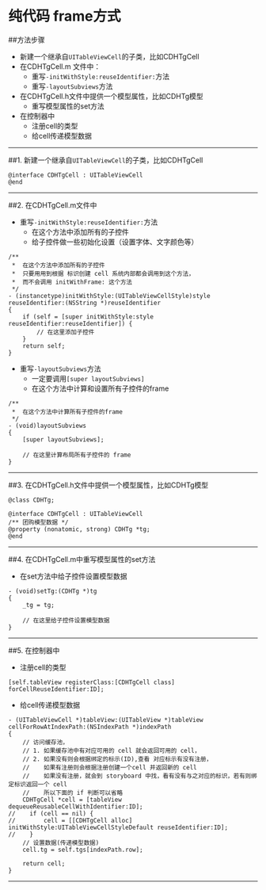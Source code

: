 # 纯代码 frame方式


##方法步骤
- 新建一个继承自`UITableViewCell`的子类，比如CDHTgCell
- 在CDHTgCell.m 文件中：
    - 重写`-initWithStyle:reuseIdentifier:`方法
    - 重写`-layoutSubviews`方法
- 在CDHTgCell.h文件中提供一个模型属性，比如CDHTg模型
    - 重写模型属性的set方法
- 在控制器中
    - 注册cell的类型
    - 给cell传递模型数据

---

##1. 新建一个继承自`UITableViewCell`的子类，比如CDHTgCell

```objc
@interface CDHTgCell : UITableViewCell
@end
```


---

##2. 在CDHTgCell.m文件中
- 重写`-initWithStyle:reuseIdentifier:`方法
    - 在这个方法中添加所有的子控件
    - 给子控件做一些初始化设置（设置字体、文字颜色等）

```objc
/**
 *  在这个方法中添加所有的子控件
 *  只要用用到根据 标识创建 cell 系统内部都会调用到这个方法，
 *  而不会调用 initWithFrame: 这个方法
 */
- (instancetype)initWithStyle:(UITableViewCellStyle)style reuseIdentifier:(NSString *)reuseIdentifier
{
    if (self = [super initWithStyle:style reuseIdentifier:reuseIdentifier]) {
        // 在这里添加子控件
    }
    return self;
}
```

- 重写`-layoutSubviews`方法
    - 一定要调用`[super layoutSubviews]`
    - 在这个方法中计算和设置所有子控件的frame

```objc
/**
 *  在这个方法中计算所有子控件的frame
 */
- (void)layoutSubviews
{
    [super layoutSubviews];

    // 在这里计算布局所有子控件的 frame
}
```

--- 

##3. 在CDHTgCell.h文件中提供一个模型属性，比如CDHTg模型
```objc
@class CDHTg;

@interface CDHTgCell : UITableViewCell
/** 团购模型数据 */
@property (nonatomic, strong) CDHTg *tg;
@end
```

--- 

##4. 在CDHTgCell.m中重写模型属性的set方法
- 在set方法中给子控件设置模型数据

```objc
- (void)setTg:(CDHTg *)tg
{
    _tg = tg;

    // 在这里给子控件设置模型数据
}
```

--- 

##5. 在控制器中
- 注册cell的类型

```objc
[self.tableView registerClass:[CDHTgCell class] forCellReuseIdentifier:ID];
```

- 给cell传递模型数据

```objc
- (UITableViewCell *)tableView:(UITableView *)tableView cellForRowAtIndexPath:(NSIndexPath *)indexPath
{
    // 访问缓存池，
    // 1. 如果缓存池中有对应可用的 cell 就会返回可用的 cell，
    // 2. 如果没有则会根据绑定的标示(ID),查看 对应标示有没有注册，
    //    如果有注册则会根据注册创建一个cell 并返回新的 cell
    //    如果没有注册，就会到 storyboard 中找，看有没有与之对应的标识，若有则绑定标识返回一个 cell
    //    所以下面的 if 判断可以省略
    CDHTgCell *cell = [tableView dequeueReusableCellWithIdentifier:ID];
//    if (cell == nil) {
//        cell = [[CDHTgCell alloc] initWithStyle:UITableViewCellStyleDefault reuseIdentifier:ID];
//    }
    // 设置数据(传递模型数据)
    cell.tg = self.tgs[indexPath.row];

    return cell;
}
```


---